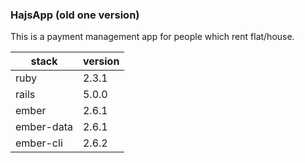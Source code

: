 ### HajsApp (old one version)
This is a payment management app for people which rent flat/house.

stack | version
--- | ---
ruby | 2.3.1
rails | 5.0.0
ember | 2.6.1
ember-data | 2.6.1
ember-cli | 2.6.2
